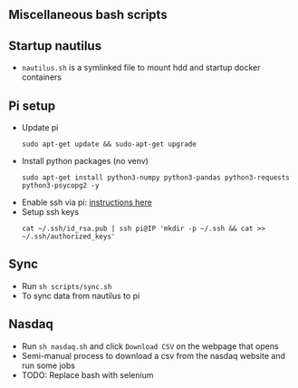 ## Miscellaneous bash scripts

## Startup nautilus
* `nautilus.sh` is a symlinked file to mount hdd and startup docker containers

## Pi setup
* Update pi
  ```
  sudo apt-get update && sudo-apt-get upgrade
  ```
* Install python packages (no venv)
  ```
  sudo apt-get install python3-numpy python3-pandas python3-requests python3-psycopg2 -y
  ```
* Enable ssh via pi: [instructions here](https://www.raspberrypi.org/documentation/remote-access/ssh/)
* Setup ssh keys
  ```
  cat ~/.ssh/id_rsa.pub | ssh pi@IP 'mkdir -p ~/.ssh && cat >> ~/.ssh/authorized_keys'
  ```

## Sync
* Run `sh scripts/sync.sh`
* To sync data from nautilus to pi

## Nasdaq
* Run `sh nasdaq.sh` and click `Download CSV` on the webpage that opens
* Semi-manual process to download a csv from the nasdaq website and run some jobs
* TODO: Replace bash with selenium
